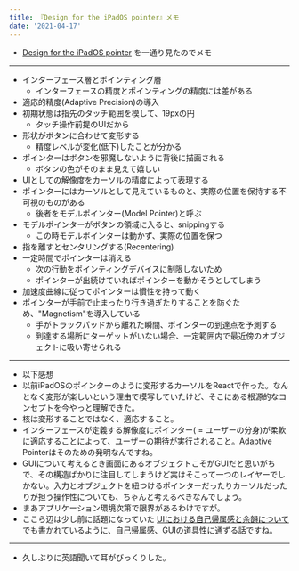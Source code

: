 ```yaml
---
title: 『Design for the iPadOS pointer』メモ
date: '2021-04-17'
---
```


- [Design for the iPadOS pointer](https://developer.apple.com/videos/play/wwdc2020/10640/) を一通り見たのでメモ

---

- インターフェース層とポインティング層
  - インターフェースの精度とポインティングの精度には差がある
- 適応的精度(Adaptive Precision)の導入
- 初期状態は指先のタッチ範囲を模して、19pxの円
  - タッチ操作前提のUIだから
- 形状がボタンに合わせて変形する
  - 精度レベルが変化(低下)したことが分かる
- ポインターはボタンを邪魔しないように背後に描画される
  - ボタンの色がそのまま見えて嬉しい
- UIとしての解像度をカーソルの精度によって表現する
- ポインターにはカーソルとして見えているものと、実際の位置を保持する不可視のものがある
  - 後者をモデルポインター(Model Pointer)と呼ぶ
- モデルポインターがボタンの領域に入ると、snippingする
  - この時モデルポインターは動かず、実際の位置を保つ
- 指を離すとセンタリングする(Recentering)
- 一定時間でポインターは消える
  - 次の行動をポインティングデバイスに制限しないため
  - ポインターが出続けていればポインターを動かそうとしてしまう
- 加速度曲線に従ってポインターは慣性を持って動く
- ポインターが手前で止まったり行き過ぎたりすることを防ぐため、"Magnetism"を導入している
  - 手がトラックパッドから離れた瞬間、ポインターの到達点を予測する
  - 到達する場所にターゲットがいない場合、一定範囲内で最近傍のオブジェクトに吸い寄せられる

---

- 以下感想
- 以前iPadOSのポインターのように変形するカーソルをReactで作った。なんとなく変形が楽しいという理由で模写していたけど、そこにある根源的なコンセプトを今やっと理解できた。
- 核は変形することではなく、適応すること。
- インターフェースが定義する解像度にポインター( = ユーザーの分身)が柔軟に適応することによって、ユーザーの期待が実行されること。Adaptive Pointerはそのための発明なんですね。
- GUIについて考えるとき画面にあるオブジェクトこそがGUIだと思いがちで、その構造ばかりに注目してしまうけど実はそこって一つのレイヤーでしかない。入力とオブジェクトを紐つけるポインターだったりカーソルだったりが担う操作性についても、ちゃんと考えるべきなんでしょう。
- まあアプリケーション環境次第で限界があるわけですが。
- ここら辺は少し前に話題になっていた [UIにおける自己帰属感と余韻について](https://note.com/p5_keita/n/nf45fdd9e1ceb) でも書かれているように、自己帰属感、GUIの道具性に通ずる話ですね。

---

- 久しぶりに英語聞いて耳がびっくりした。

